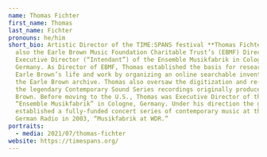 ```yaml
---
name: Thomas Fichter
first_name: Thomas
last_name: Fichter
pronouns: he/him
short_bio: Artistic Director of the TIME:SPANS festival **Thomas Fichter** is
  also the Earle Brown Music Foundation Charitable Trust’s (EBMF) Director and
  Executive Director (“Intendant”) of the Ensemble Musikfabrik in Cologne,
  Germany. As Director of EBMF, Thomas established the basis for research of
  Earle Brown’s life and work by organizing an online searchable inventory of
  the Earle Brown archive. Thomas also oversaw the digitization and re-issue of
  the legendary Contemporary Sound Series recordings originally produced by
  Brown. Before moving to the U.S., Thomas was Executive Director of the
  “Ensemble Musikfabrik” in Cologne, Germany. Under his direction the group
  established a fully-funded concert series of contemporary music at the West
  German Radio in 2003, “Musikfabrik at WDR.”
portraits:
  - media: 2021/07/thomas-fichter
website: https://timespans.org/
---
```

